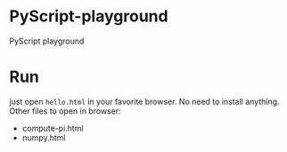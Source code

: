 # PyScript-playground
PyScript playground

# Run
just open `hello.html` in your favorite browser. No need to install anything.  
Other files to open in browser:  
* compute-pi.html  
* numpy.html  